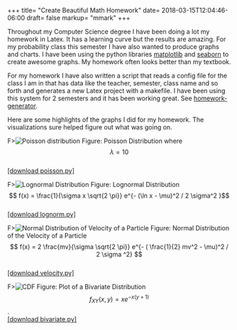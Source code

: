 +++
title= "Create Beautiful Math Homework"
date= 2018-03-15T12:04:46-06:00
draft= false
markup= "mmark"
+++

Throughout my Computer Science degree I have been doing a lot my homework in Latex. It has a learning curve but the results are amazing. For my probability class this semester I have also wanted to produce graphs and charts. I have been using the python libraries [matplotlib](https://matplotlib.org) and [seaborn](https://seaborn.pydata.org/index.html) to create awesome graphs. My homework often looks better than my textbook.

For my homework I have also written a script that reads a config file for the class I am in that has data like the teacher, semester, class name and so forth and generates a new Latex project with a makefile. I have been using this system for 2 semesters and it has been working great. See [homework-generator](https://github.com/pianomanfrazier/homework-generator).

Here are some highlights of the graphs I did for my homework. The visualizations sure helped figure out what was going on.

F>![Poisson distribution](/img/math_homework/poisson.svg)
Figure: Poisson Distribution where $$ \lambda = 10 $$ 
<br>[[download poisson.py]](/files/plots/poisson.py)

F>![Lognormal Distribution](/img/math_homework/lognorm.svg)
Figure: Lognormal Distribution $$ f(x) = \frac{1}{\sigma x \sqrt{2 \pi}} e^{- (\ln x - \mu)^2 / 2 \sigma^2 }$$ 
<br>[[download lognorm.py]](/files/plots/lognorm.py)

F>![Normal Distribution of Velocity of a Particle](/img/math_homework/velocity.svg)
Figure: Normal Distribution of the Velocity of a Particle $$ f(x) = 2 \frac{mv}{\sigma \sqrt{2 \pi}} e^{- ( \frac{1}{2} mv^2 - \mu)^2 / 2 \sigma ^2} $$
<br>[[download velocity.py]](/files/plots/velocity.py)

F>![CDF](/img/math_homework/bivariate.svg)
Figure: Plot of a Bivariate Distribution $$f_{XY}(x,y) = x e^{-x(y+1)}$$.
<br>[[download bivariate.py]](/files/plots/bivariate.py)
